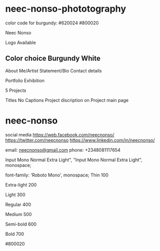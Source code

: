 # neec-nonso-phototography


color code for burgundy: #620024
#800020




Neec Nonso

Logo Available


Color choice 
Burgundy
White
- 

About Me/Artist Statement/Bio
Contact details

Portfolio
Exhibition

5 Projects 

Titles 
No Captions
Project discription on Project main page
# neec-nonso


  <title> Contact | Neec Nonso | Documentary Photographer</title>
  <title> Bio | Neec Nonso | Documentary Photographer</title>
  <title> Exhibition | Neec Nonso | Documentary Photographer</title>
  <title> Projects | Neec Nonso | Documentary Photographer</title>
  <title> Contact | Neec Nonso | Documentary Photographer</title>
  <title> <- Insert Project Name -> | Neec Nonso | Documentary Photographer</title


  <meta charset="utf-8">
  <meta http-equiv="X-UA-Compatible" content="IE=edge">
  <meta name="viewport" content="width=device-width, initial-scale=1">

  <title> Contact | Neec Nonso | Documentary Photographer</title>
  <meta name="description" content="Neec Nonso is a documentary photographer based in Lagos, Nigeria. He specializes in documentary photography, video editing, and photography">


  <!-- Style Links -->

  <link rel="stylesheet" href="./css/style.css">
  <link rel="stylesheet" href="./css/mobile.css">
  <link rel="stylesheet" href="./css/tablet.css">



social media
https://web.facebook.com/neecnonso/
https://twitter.com/neecnonso
https://www.linkedin.com/in/neecnonso/

email: neecnonso@gmail.com
phone: +2348081117654


Input Mono Normal Extra Light", 
"Input Mono Normal Extra Light", monospace;

font-family: 'Roboto Mono', monospace;
Thin 100

Extra-light 200

Light 300

Regular 400

Medium 500

Semi-bold 600

Bold 700


#800020